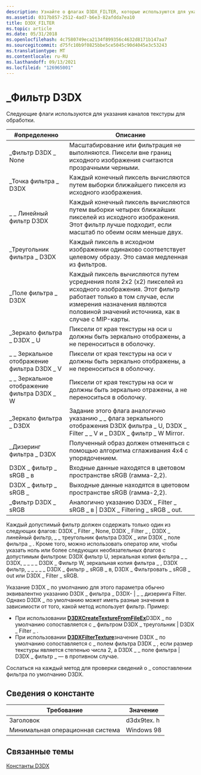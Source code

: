 ```yaml
---
description: Узнайте о флагах D3DX_FILTER, которые используются для указания каналов, на которых будет выполняться текстура, например D3DX_FILTER_TRIANGLE.
ms.assetid: 0317b857-2512-4ad7-b6e3-82afdda7ea10
title: D3DX_FILTER
ms.topic: article
ms.date: 05/31/2018
ms.openlocfilehash: 4c7580749eca2134f899356c4632d8171b147aa7
ms.sourcegitcommit: d75fc10b9f0825bbe5ce5045c90d4045e3c53243
ms.translationtype: MT
ms.contentlocale: ru-RU
ms.lasthandoff: 09/13/2021
ms.locfileid: "126965001"
---
```

# <a name="d3dx_filter"></a>\_Фильтр D3DX

Следующие флаги используются для указания каналов текстуры для обработки.



| \#определенно                | Описание                                                                                                                                                                                                 |
|-------------------------|-------------------------------------------------------------------------------------------------------------------------------------------------------------------------------------------------------------|
| \_Фильтр D3DX \_ None      | Масштабирование или фильтрация не выполняются. Пиксели вне границ исходного изображения считаются прозрачными черными.                                                                                 |
| \_Точка фильтра \_ D3DX     | Каждый конечный пиксель вычисляются путем выборки ближайшего пикселя из исходного изображения.                                                                                                                     |
| \_ \_ Линейный фильтр D3DX    | Каждый конечный пиксель вычисляются путем выборки четырех ближайших пикселей из исходного изображения. Этот фильтр лучше подходит, если масштаб по обеим осям меньше двух.                                          |
| \_Треугольник фильтра \_ D3DX  | Каждый пиксель в исходном изображении одинаково соответствует целевому образу. Это самая медленная из фильтров.                                                                                           |
| \_Поле фильтра \_ D3DX       | Каждый пиксель вычисляются путем усреднения поля 2x2 (x2) пикселей из исходного изображения. Этот фильтр работает только в том случае, если измерения назначения являются половиной значений источника, как в случае с MIP-карты. |
| \_Зеркало фильтра \_ D3DX \_ U | Пиксели от края текстуры на оси u должны быть зеркально отображены, а не переноситься в оболочку.                                                                                                                           |
| \_ \_ Зеркальное отображение фильтра D3DX \_ V | Пиксели от края текстуры на оси v должны быть зеркально отображены, а не переноситься в оболочку.                                                                                                                           |
| \_ \_ Зеркальное отображение фильтра D3DX \_ W | Пиксели от края текстуры на оси w должны быть зеркально отражены, а не переноситься в оболочку.                                                                                                                           |
| \_Зеркало фильтра \_ D3DX    | Задание этого флага аналогично указанию \_ \_ флага зеркального отображения D3DX фильтра \_ U, D3DX \_ Filter \_ \_ V и \_ D3DX \_ фильтр \_ W Mirror.                                                                     |
| \_Дизеринг фильтра \_ D3DX    | Полученный образ должен отменяться с помощью алгоритма сглаживания 4x4 с упорядочением.                                                                                                                                  |
| D3DX \_ фильтр \_ sRGB \_ в  | Входные данные находятся в цветовом пространстве sRGB (гамма-2,2).                                                                                                                                                              |
| D3DX \_ фильтр \_ sRGB \_ | Выходные данные находятся в цветовом пространстве sRGB (гамма-2,2).                                                                                                                                                         |
| \_Фильтр D3DX \_ sRGB      | Аналогично указанию D3DX \_ Filter \_ sRGB \_ в \| D3DX \_ Filtering \_ sRGB \_ out.                                                                                                                                       |



 

Каждый допустимый фильтр должен содержать только один из следующих флагов: D3DX \_ Filter \_ None, D3DX \_ Filter \_ , D3DX \_ линейный фильтр, \_ \_ треугольник фильтра D3DX \_ или D3DX \_ поле фильтра \_ . Кроме того, можно использовать оператор или, чтобы указать ноль или более следующих необязательных флагов с допустимым фильтром: D3DX фильтр U, зеркальная копия фильтра \_ \_ D3DX, \_ \_ \_ \_ D3DX \_ Фильтр W, зеркальная копия фильтра \_ , D3DX фильтр, \_ \_ \_ \_ \_ D3DX \_ фильтр \_ sRGB \_ в, D3DX \_ Фильтровать \_ sRGB \_ out или D3DX \_ Filter \_ sRGB.

Указание D3DX \_ по умолчанию для этого параметра обычно эквивалентно указанию D3DX \_ фильтра \_ D3DX- \| \_ \_ дизеринга Filter. Однако D3DX \_ по умолчанию может иметь разные значения в зависимости от того, какой метод использует фильтр. Пример:

-   При использовании [**D3DXCreateTextureFromFileEx**](d3dxcreatetexturefromfileex.md)D3DX \_ по умолчанию сопоставляется с \_ фильтром D3DX \_ треугольник \| D3DX \_ Filter \_ .
-   При использовании [**D3DXFilterTexture**](d3dxfiltertexture.md)значение D3DX \_ по умолчанию сопоставляется с \_ полем фильтра D3DX \_ , если размер текстуры является степенью числа 2, а D3DX \_ \_ поле фильтра \| D3DX \_ фильтр \_ — в противном случае.

Сослаться на каждый метод для проверки сведений о \_ сопоставлении фильтра по умолчанию D3DX.

## <a name="constant-information"></a>Сведения о константе



| Требование                         | Значение           |
|--------------------------|------------|
| Заголовок                   | d3dx9tex. h |
| Минимальная операционная система | Windows 98 |



 

## <a name="related-topics"></a>Связанные темы

<dl> <dt>

[Константы D3DX](dx9-graphics-reference-d3dx-constants.md)
</dt> </dl>

 

 




